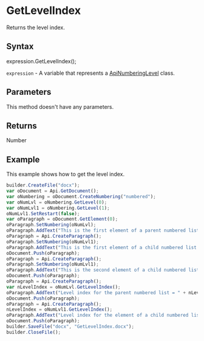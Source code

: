 # GetLevelIndex

Returns the level index.

## Syntax

expression.GetLevelIndex();

`expression` - A variable that represents a [ApiNumberingLevel](../ApiNumberingLevel.md) class.

## Parameters

This method doesn't have any parameters.

## Returns

Number

## Example

This example shows how to get the level index.

```javascript
builder.CreateFile("docx");
var oDocument = Api.GetDocument();
var oNumbering = oDocument.CreateNumbering("numbered");
var oNumLvl = oNumbering.GetLevel(0);
var oNumLvl1 = oNumbering.GetLevel(1);
oNumLvl1.SetRestart(false);
var oParagraph = oDocument.GetElement(0);
oParagraph.SetNumbering(oNumLvl);
oParagraph.AddText("This is the first element of a parent numbered list which starts with '1'");
oParagraph = Api.CreateParagraph();
oParagraph.SetNumbering(oNumLvl1);
oParagraph.AddText("This is the first element of a child numbered list which starts with 'a'");
oDocument.Push(oParagraph);
oParagraph = Api.CreateParagraph();
oParagraph.SetNumbering(oNumLvl1);
oParagraph.AddText("This is the second element of a child numbered list which starts with 'b'");
oDocument.Push(oParagraph);
oParagraph = Api.CreateParagraph();
var nLevelIndex = oNumLvl.GetLevelIndex();
oParagraph.AddText("Level index for the parent numbered list = " + nLevelIndex);
oDocument.Push(oParagraph);
oParagraph = Api.CreateParagraph();
nLevelIndex = oNumLvl1.GetLevelIndex();
oParagraph.AddText("Level index for the element of a child numbered list  = " + nLevelIndex);
oDocument.Push(oParagraph);
builder.SaveFile("docx", "GetLevelIndex.docx");
builder.CloseFile();
```